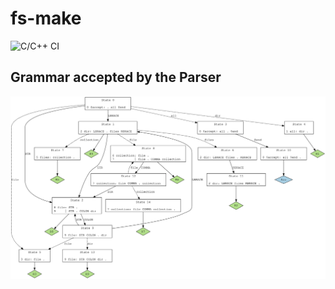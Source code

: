 # fs-make

![C/C++ CI](https://github.com/RaisinTen/fs-make/workflows/C/C++%20CI/badge.svg)

## Grammar accepted by the Parser

![grammar graph](https://github.com/RaisinTen/fs-make/raw/master/graphviz.svg)
